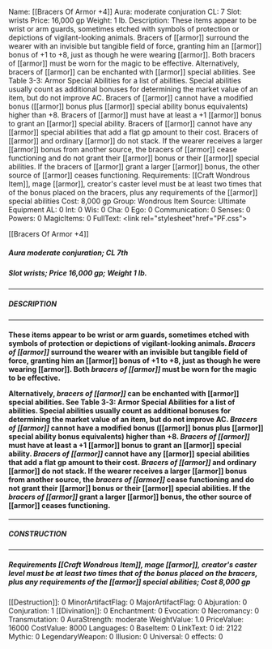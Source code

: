 Name: [[Bracers Of Armor +4]]
Aura: moderate conjuration
CL: 7
Slot: wrists
Price: 16,000 gp
Weight: 1 lb.
Description: These items appear to be wrist or arm guards, sometimes etched with symbols of protection or depictions of vigilant-looking animals. Bracers of [[armor]] surround the wearer with an invisible but tangible field of force, granting him an [[armor]] bonus of +1 to +8, just as though he were wearing [[armor]]. Both bracers of [[armor]] must be worn for the magic to be effective. Alternatively, bracers of [[armor]] can be enchanted with [[armor]] special abilities. See Table 3-3: Armor Special Abilities for a list of abilities. Special abilities usually count as additional bonuses for determining the market value of an item, but do not improve AC. Bracers of [[armor]] cannot have a modified bonus ([[armor]] bonus plus [[armor]] special ability bonus equivalents) higher than +8. Bracers of [[armor]] must have at least a +1 [[armor]] bonus to grant an [[armor]] special ability. Bracers of [[armor]] cannot have any [[armor]] special abilities that add a flat gp amount to their cost. Bracers of [[armor]] and ordinary [[armor]] do not stack. If the wearer receives a larger [[armor]] bonus from another source, the bracers of [[armor]] cease functioning and do not grant their [[armor]] bonus or their [[armor]] special abilities. If the bracers of [[armor]] grant a larger [[armor]] bonus, the other source of [[armor]] ceases functioning.
Requirements: [[Craft Wondrous Item]], mage [[armor]], creator's caster level must be at least two times that of the bonus placed on the bracers, plus any requirements of the [[armor]] special abilities
Cost: 8,000 gp
Group: Wondrous Item
Source: Ultimate Equipment
AL: 0
Int: 0
Wis: 0
Cha: 0
Ego: 0
Communication: 0
Senses: 0
Powers: 0
MagicItems: 0
FullText: <link rel="stylesheet"href="PF.css"><div class="heading"><p class="alignleft">[[Bracers Of Armor +4]]</p><div style="clear: both;"></div></div><div><h5><b>Aura </b>moderate conjuration; <b>CL </b>7th</h5><h5><b>Slot </b>wrists; <b>Price </b>16,000 gp; <b>Weight </b>1 lb.</h5></div><hr/><div><h5><b>DESCRIPTION</b></h5></div><hr/><div><h4><p>These items appear to be wrist or arm guards, sometimes etched with symbols of protection or depictions of vigilant-looking animals. <i>Bracers of [[armor]]</i> surround the wearer with an invisible but tangible field of force, granting him an [[armor]] bonus of +1 to +8, just as though he were wearing [[armor]]. Both <i>bracers of [[armor]]</i> must be worn for the magic to be effective. </p><p>Alternatively, <i>bracers of [[armor]]</i> can be enchanted with [[armor]] special abilities. See Table 3-3: Armor Special Abilities for a list of abilities. Special abilities usually count as additional bonuses for determining the market value of an item, but do not improve AC. <i>Bracers of [[armor]]</i> cannot have a modified bonus ([[armor]] bonus plus [[armor]] special ability bonus equivalents) higher than +8. <i>Bracers of [[armor]]</i> must have at least a +1 [[armor]] bonus to grant an [[armor]] special ability. <i>Bracers of [[armor]]</i> cannot have any [[armor]] special abilities that add a flat gp amount to their cost. <i>Bracers of [[armor]]</i> and ordinary [[armor]] do not stack. If the wearer receives a larger [[armor]] bonus from another source, the <i>bracers of [[armor]]</i> cease functioning and do not grant their [[armor]] bonus or their [[armor]] special abilities. If the <i>bracers of [[armor]]</i> grant a larger [[armor]] bonus, the other source of [[armor]] ceases functioning.</p></h4></div><hr/><div><h5><b>CONSTRUCTION</b></h5></div><hr/><div><h5><b>Requirements </b>[[Craft Wondrous Item]], <i>mage [[armor]]</i>, creator's caster level must be at least two times that of the bonus placed on the bracers, plus any requirements of the [[armor]] special abilities; <b>Cost </b>8,000 gp</h5></div>
[[Destruction]]: 0
MinorArtifactFlag: 0
MajorArtifactFlag: 0
Abjuration: 0
Conjuration: 1
[[Divination]]: 0
Enchantment: 0
Evocation: 0
Necromancy: 0
Transmutation: 0
AuraStrength: moderate
WeightValue: 1.0
PriceValue: 16000
CostValue: 8000
Languages: 0
BaseItem: 0
LinkText: 0
id: 2122
Mythic: 0
LegendaryWeapon: 0
Illusion: 0
Universal: 0
effects: 0
